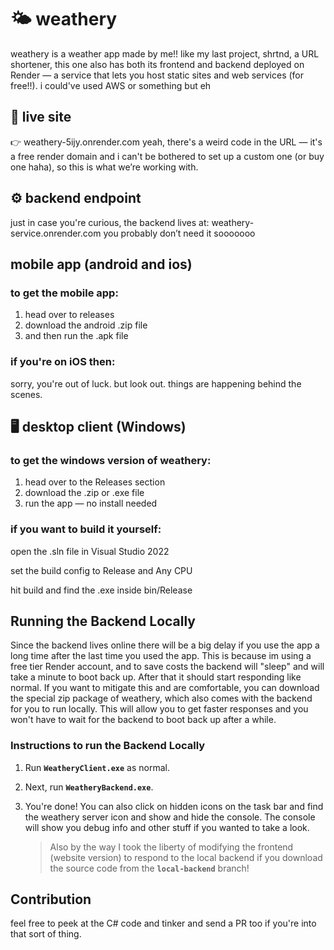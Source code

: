﻿# 🌤️ weathery


weathery is a weather app made by me!!
like my last project, shrtnd, a URL shortener, this one also has both its frontend and backend deployed on Render — a service that lets you host static sites and web services (for free!!).
i could've used AWS or something but eh

## 🔗 live site
👉 weathery-5ijy.onrender.com
yeah, there's a weird code in the URL — it's a free render domain and i can't be bothered to set up a custom one (or buy one haha), so this is what we’re working with.

## ⚙️ backend endpoint
just in case you're curious, the backend lives at:
weathery-service.onrender.com
you probably don’t need it sooooooo

## mobile app (android and ios)
### to get the mobile app:

1. head over to releases
2. download the android .zip file
3. and then run the .apk file

### if you're on iOS then:
sorry, you're out of luck. but look out. things are happening behind the scenes.

## 🖥️ desktop client (Windows)
### to get the windows version of weathery:

 1. head over to the Releases section
 2. download the .zip or .exe file
 3. run the app — no install needed

### if you want to build it yourself:

open the .sln file in Visual Studio 2022

set the build config to Release and Any CPU

hit build and find the .exe inside bin/Release

## Running the Backend Locally
Since the backend lives online there will be a big delay if you use the app a long time after the last time you used the app. This is because im using a free tier Render account, and to save costs the backend will "sleep" and will take a minute to boot back up. After that it should start responding like normal. If you want to mitigate this and are comfortable, you can download the special zip package of weathery, which also comes with the backend for you to run locally. This will allow you to get faster responses and you won't have to wait for the backend to boot back up after a while.

### Instructions to run the Backend Locally
1. Run **`WeatheryClient.exe`** as normal.
2. Next, run **`WeatheryBackend.exe`**.
3. You're done! You can also click on hidden icons on the task bar and find the weathery server icon and show and hide the console. The console will show you debug info and other stuff if you wanted to take a look.

   > Also by the way I took the liberty of modifying the frontend (website version) to respond to the local backend if you download the source code from the **`local-backend`** branch!

## Contribution
feel free to peek at the C# code and tinker and send a PR too if you're into that sort of thing.



